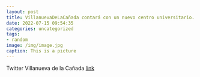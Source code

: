 ```yaml
---
layout: post
title: VillanuevaDeLaCañada contará con un nuevo centro universitario. Estará ubicado en la avenida Mirasierra, en las inmediaciones d...
date: 2022-07-15 09:54:35
categories: uncategorized
tags:
- random
image: /img/image.jpg
caption: This is a picture
---
```

Twitter Villanueva de la Cañada [link](https://twitter.com/AytoVDLCanada/status/1547564713835237376)
